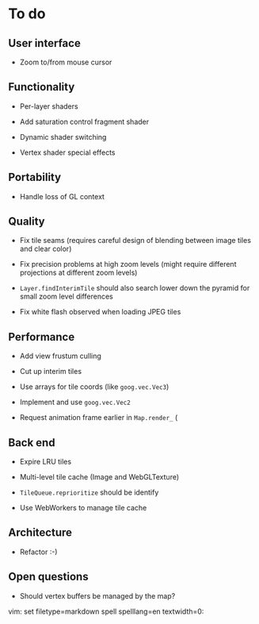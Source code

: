 To do
=====

User interface
--------------

* Zoom to/from mouse cursor


Functionality
-------------

* Per-layer shaders

* Add saturation control fragment shader

* Dynamic shader switching

* Vertex shader special effects


Portability
-----------

* Handle loss of GL context


Quality
-------

* Fix tile seams (requires careful design of blending between image tiles and clear color)

* Fix precision problems at high zoom levels (might require different projections at different zoom levels)

* `Layer.findInterimTile` should also search lower down the pyramid for small zoom level differences

* Fix white flash observed when loading JPEG tiles


Performance
-----------

* Add view frustum culling

* Cut up interim tiles

* Use arrays for tile coords (like `goog.vec.Vec3`)

* Implement and use `goog.vec.Vec2`

* Request animation frame earlier in `Map.render_` (


Back end
--------

* Expire LRU tiles

* Multi-level tile cache (Image and WebGLTexture)

* `TileQueue.reprioritize` should be identify 

* Use WebWorkers to manage tile cache


Architecture
------------

* Refactor :-)


Open questions
--------------

* Should vertex buffers be managed by the map?


vim: set filetype=markdown spell spelllang=en textwidth=0:
